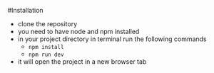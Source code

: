 #Installation

 - clone the repository
 - you need to have node and npm installed
 - in your project directory in terminal run the following commands
    - ```npm install```
    - ```npm run dev```
 - it will open the project in a new browser tab
